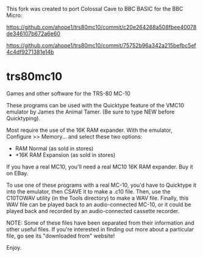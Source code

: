 This fork was created to port Colossal Cave to BBC BASIC for the BBC Micro:

https://github.com/ahope1/trs80mc10/commit/c20e264268a508fbee40078de346107b672a6e60

https://github.com/ahope1/trs80mc10/commit/75752b96a342a215befbc5ef4c4df9271381e14b

# trs80mc10
Games and other software for the TRS-80 MC-10

These programs can be used with the Quicktype feature of the VMC10 emulator by James the Animal Tamer.  (Be sure to type NEW before Quicktyping).

Most require the use of the 16K RAM expander.  With the emulator, 
Configure >> Memory... and select these two options:
* RAM Normal (as sold in stores) 
* +16K RAM Expansion (as sold in stores)

If you have a real MC10, you'll need a real MC10 16K RAM expander.  Buy it on EBay.


To use one of these programs with a real MC-10, you'd have to Quicktype it into the emulator, then CSAVE it to make a .c10 file.  Then, use the C10TOWAV utility (in the Tools directory) to make a WAV file.  Finally, this WAV file can be played back to an audio-connected MC-10, or it could be played back and recorded by an audio-connected cassette recorder.

NOTE:  Some of these files have been separated from their information and other useful files.  If you're interested in finding out more about a particular file, go see its "downloaded from" website!


Enjoy.
